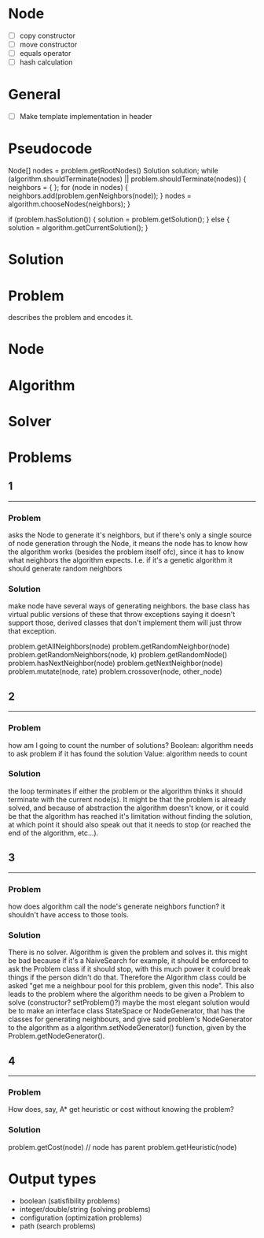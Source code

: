 # Node
- [ ] copy constructor
- [ ] move constructor
- [ ] equals operator
- [ ] hash calculation

# General
- [ ] Make template implementation in header

# Pseudocode
Node[] nodes = problem.getRootNodes()
Solution<T> solution;
while (algorithm.shouldTerminate(nodes) || problem.shouldTerminate(nodes))
{
    neighbors = { };
    for (node in nodes)
    {
        neighbors.add(problem.genNeighbors(node));
    }
    nodes = algorithm.chooseNodes(neighbors);
}

if (problem.hasSolution())
{
    solution = problem.getSolution();
}
else
{
    solution = algorithm.getCurrentSolution();
}





# Solution

# Problem
describes the problem and encodes it.

# Node

# Algorithm


# Solver













# Problems

## 1
-----------------------------------
### Problem
asks the Node to generate it's neighbors, but if there's only a single source of
node generation through the Node, it means the node has to know how the algorithm
works (besides the problem itself ofc), since it has to know what neighbors the 
algorithm expects. I.e. if it's a genetic algorithm it should generate random
neighbors

### Solution
make node have several ways of generating neighbors.
the base class has virtual public versions of these that throw exceptions saying
it doesn't support those, derived classes that don't implement them will just throw
that exception.

problem.getAllNeighbors(node)
problem.getRandomNeighbor(node)
problem.getRandomNeighbors(node, k)
problem.getRandomNode()
problem.hasNextNeighbor(node)
problem.getNextNeighbor(node)
problem.mutate(node, rate)
problem.crossover(node, other_node)

## 2
-----------------------------------
### Problem
how am I going to count the number of solutions?
Boolean: algorithm needs to ask problem if it has found the solution
Value: algorithm needs to count

### Solution
the loop terminates if either the problem or the algorithm thinks it should terminate
with the current node(s). It might be that the problem is already solved, and because
of abstraction the algorithm doesn't know, or it could be that the algorithm has reached
it's limitation without finding the solution, at which point it should also speak out that
it needs to stop (or reached the end of the algorithm, etc...).

## 3
-----------------------------------
### Problem
how does algorithm call the node's generate neighbors function? it shouldn't
have access to those tools.

### Solution
There is no solver. Algorithm is given the problem and solves it.
this might be bad because if it's a NaiveSearch for example, it should
be enforced to ask the Problem class if it should stop, with this much
power it could break things if the person didn't do that.
Therefore the Algorithm class could be asked "get me a neighbour pool for
this problem, given this node". This also leads to the problem where
the algorithm needs to be given a Problem to solve (constructor?
setProblem()?) maybe the most elegant solution would be to make an interface class
StateSpace or NodeGenerator, that has the classes for generating neighbours,
and give said problem's NodeGenerator to the algorithm as a algorithm.setNodeGenerator()
function, given by the Problem.getNodeGenerator().

## 4
-----------------------------------
### Problem
How does, say, A* get heuristic or cost without knowing the problem?

### Solution
problem.getCost(node) // node has parent
problem.getHeuristic(node)


# Output types
- boolean (satisfibility problems)
- integer/double/string (solving problems)
- configuration (optimization problems)
- path (search problems)
